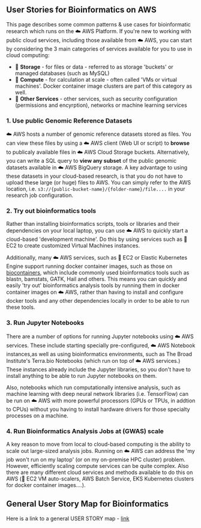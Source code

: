 
## User Stories for Bioinformatics on AWS

This page describes some common patterns & use cases for bioinformatic research which runs on the ☁️ AWS Platform.
If you're new to working with public cloud services, including those available from ☁️ AWS, you can start by considering the 3 main categories of services available for you to use in cloud computing:
- 🔷 **Storage** - for files or data - referred to as storage 'buckets' or managed databases (such as MySQL)
- 🔶 **Compute** - for calculation at scale - often called 'VMs or virtual machines'.  Docker container image clusters are part of this category as well.
- 🔴 **Other Services** - other services, such as security configuration (permissions and encyrption), networks or machine learning services   

### 1. Use public Genomic Reference Datasets

☁️ AWS hosts a number of genomic reference datasets stored as files.  You can view these files by using a ☁️ AWS client (Web UI or script) to **browse** to publicaly available files in ☁️ AWS Cloud Storage buckets.  Alternatively, you can write a SQL query to **view any subset** of the public genomic datasets available in ☁️ AWS BigQuery storage.  A key advantage to using these datasets in your cloud-based research, is that you do not have to upload these large (or huge) files to AWS.  You can simply refer to the AWS location, i.e. `s3://{public-bucket-name}/{folder-name}/file....` in your research job configuration.

###  2. Try out bioinformatics tools

Rather than installing bioinformatics scripts, tools or libraries and their dependencies on your local laptop, you can use ☁️ AWS to quickly start a cloud-based 'development machine'. Do this by using services such as 🔶 EC2 to create customized Virtual Machines instances.  

Additionally, many ☁️ AWS services, such as 🔶 EC2 or Elastic Kubernetes Engine support running docker container images, such as those on [biocontainers](https://biocontainers.pro/#/), which include commonly used bioinformatics tools such as blastn, bamstats, GATK, Hail and others.  This means you can quickly and easily 'try out' bioinformatics analysis tools by running them in docker container images on ☁️ AWS, rather than having to install and configure docker tools and any other dependencies locally in order to be able to run these tools.

### 3.  Run Jupyter Notebooks 

There are a number of options for running Jupyter notebooks using ☁️ AWS services.  These include starting specially pre-configured, ☁️ AWS Notebook instances,as well as using bioinformatics environments, such as The Broad Institute's Terra.bio Notebooks (which run on top of ☁️ AWS services.)  These instances already include the Jupyter libraries, so you don't have to install anything to be able to run Jupyter notebooks on them.

Also, notebooks which run computationally intensive analysis, such as machine learning with deep neural network libraries (i.e. TensorFlow) can be run on ☁️ AWS with more powerful processors (GPUs or TPUs, in addtion to CPUs) without you having to install hardware drivers for those specialty processes on a machine.


### 4.  Run Bioinformatics Analysis Jobs at (GWAS) scale

A key reason to move from local to cloud-based computing is the ability to scale out large-sized analysis jobs. Running on ☁️ AWS can address the 'my job won't run on my laptop' (or on my on-premise HPC cluster) problem. However, efficiently scaling compute services can be quite complex.   Also there are many different cloud services and methods available to do this on AWS (🔶 EC2 VM auto-scalers, AWS Batch Service, EKS Kubernetes clusters for docker container images....).  

## General User Story Map for Bioinformatics

Here is a link to a general USER STORY map - [link](https://github.com/lynnlangit/AWS-for-bioinformatics/blob/master/images/user-stories.pdf)
